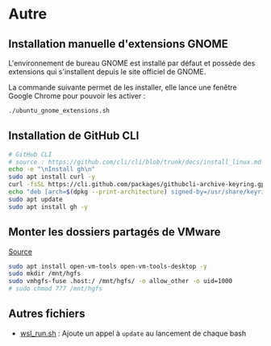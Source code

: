 # Autre

## Installation manuelle d'extensions GNOME

L'environnement de bureau GNOME est installé par défaut et possède des extensions qui s'installent depuis le site
officiel de GNOME.

La commande suivante permet de les installer, elle lance une fenêtre Google Chrome pour pouvoir les activer :

```sh
./ubuntu_gnome_extensions.sh
```

## Installation de GitHub CLI

```sh
# GitHub CLI 
# source : https://github.com/cli/cli/blob/trunk/docs/install_linux.md
echo -e "\nInstall gh\n"
sudo apt install curl -y
curl -fsSL https://cli.github.com/packages/githubcli-archive-keyring.gpg | sudo dd of=/usr/share/keyrings/githubcli-archive-keyring.gpg
echo "deb [arch=$(dpkg --print-architecture) signed-by=/usr/share/keyrings/githubcli-archive-keyring.gpg] https://cli.github.com/packages stable main" | sudo tee /etc/apt/sources.list.d/github-cli.list > /dev/null
sudo apt update
sudo apt install gh -y
```

## Monter les dossiers partagés de VMware

[Source](https://askubuntu.com/questions/29284/how-do-i-mount-shared-folders-in-ubuntu-using-vmware-tools)

```sh
sudo apt install open-vm-tools open-vm-tools-desktop -y
sudo mkdir /mnt/hgfs
sudo vmhgfs-fuse .host:/ /mnt/hgfs/ -o allow_other -o uid=1000
# sudo chmod 777 /mnt/hgfs
```

## Autres fichiers

- [wsl_run.sh](wsl_run.sh) : Ajoute un appel à `update` au lancement de chaque bash
